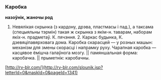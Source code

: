 ### Каробка
**назоўнік, жаночы род**

1. Невялікая скрынка (з кардону, дрэва, пластмасы і пад.), а таксама (спецыяльны тэрмін) такая ж скрынка з якім-н. таварам, наборам якіх-н. прадметаў. К. пячэння. 2. Каркас будынка, К. дзевяціпавярховага дома. Каробка скарасцей — у розных машын: механізм для змены скорасці і напрамку руху. Чарапная каробка — касцявое ёмішча галаўнога мозгу. || памяншальная форма: каробачка. || прыметнік: каробачны.

<a rel="author">[http://rv-blr.com/](http://rv-blr.com/slounik.jsp?letterId=0&maskId=0&pageId=1341)</a>

